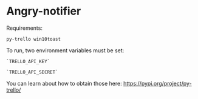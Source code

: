 # Angry-notifier
Requirements:
```
py-trello win10toast
```

To run, two environment variables must be set:

    `TRELLO_API_KEY`
    
    `TRELLO_API_SECRET`
    
You can learn about how to obtain those here: https://pypi.org/project/py-trello/
